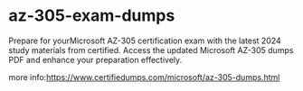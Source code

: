 # az-305-exam-dumps
Prepare for yourMicrosoft AZ-305 certification exam with the latest 2024 study materials from certified. Access the updated Microsoft AZ-305 dumps PDF and enhance your preparation effectively.

more info:https://www.certifiedumps.com/microsoft/az-305-dumps.html
